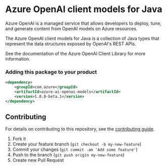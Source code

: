 # Azure OpenAI client models for Java

Azure OpenAI is a managed service that allows developers to deploy, tune, and generate content from OpenAI models on 
Azure resources.

The Azure OpenAI client models for Java is a collection of Java types that represent the data structures exposed by OpenAI's REST APIs.

See the documentation of the Azure OpenAI Client Library for more information.

### Adding this package to your product

[//]: # ({x-version-update-start;com.azure:azure-ai-openai-models;current})
```xml
<dependency>
    <groupId>com.azure</groupId>
    <artifactId>azure-ai-openai-models</artifactId>
    <version>1.0.0-beta.1</version>
</dependency>
```
[//]: # ({x-version-update-end})

## Contributing

For details on contributing to this repository, see the [contributing guide](https://github.com/Azure/azure-sdk-for-java/blob/main/CONTRIBUTING.md).

1. Fork it
1. Create your feature branch (`git checkout -b my-new-feature`)
1. Commit your changes (`git commit -am 'Add some feature'`)
1. Push to the branch (`git push origin my-new-feature`)
1. Create new Pull Request

